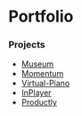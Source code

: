# Portfolio
<h3>Projects</h3>
<ul>
<li><a href="https://den987655.github.io/Portfolio/museum/">Museum</a></li>
<li><a href="https://den987655.github.io/Portfolio/momentum/">Momentum</a></li>
<li><a href="https://den987655.github.io/Portfolio/virtual-piano/">Virtual-Piano</a></li>
<li><a href="https://den987655.github.io/InPlayer_Start_01/">InPlayer</a></li>
<li><a href="https://den987655.github.io/Productly/">Productly</a></li>
</ul>
